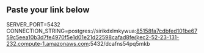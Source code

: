 ## Paste your link below
SERVER_PORT=5432
CONNECTION_STRING=postgres://sirikdxlmkywua:85158fa7cdbfed101be6759c5eea10b3d7fe4970f5e1d01e21d22598cafad8fe@ec2-52-23-131-232.compute-1.amazonaws.com:5432/dcafns54pq5mkb

